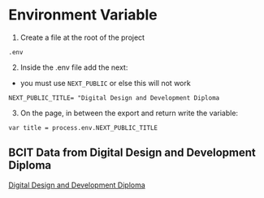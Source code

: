 # Environment Variable

1. Create a file at the root of the project

```
.env
```


2. Inside the .env file add the next:
- you must use `NEXT_PUBLIC` or else this will not work

```
NEXT_PUBLIC_TITLE= "Digital Design and Development Diploma
```
3. On the page, in between the export and return write the variable:
```
var title = process.env.NEXT_PUBLIC_TITLE
```



## BCIT Data from Digital Design and Development Diploma
[Digital Design and Development Diploma](https://www.bcit.ca/programs/digital-design-and-development-diploma-full-time-6515dipma/)
